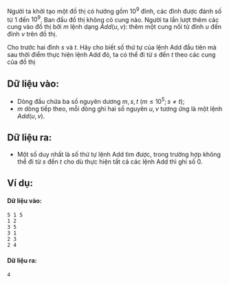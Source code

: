Người ta khởi tạo một đồ thị có hướng gồm $10^9$ đỉnh, các đỉnh được đánh số từ $1$ đến $10^9$. Ban đầu đồ thị không có cung nào. Người ta lần lượt thêm các cung vào đồ thị bởi $m$ lệnh dạng $Add(u,v)$: thêm một cung nối từ đỉnh $u$ đến đỉnh $v$ trên đồ thị.

Cho trước hai đỉnh $s$ và $t$. Hãy cho biết số thứ tự của lệnh Add đầu tiên mà sau thời điểm thực hiện lệnh Add đó, ta có thể đi từ $s$ đến $t$ theo các cung của đồ thị

## Dữ liệu vào:
- Dòng đầu chứa ba số nguyên dương $m, s, t\ (m \le {10^5};s \ne t)$;
- $m$ dòng tiếp theo, mỗi dòng ghi hai số nguyên $u, v$ tương ứng là một lệnh $Add(u,v)$.

## Dữ liệu ra:
- Một số duy nhất là số thứ tự lệnh Add tìm được, trong trường hợp không thể đi từ $s$ đến $t$ cho dù thực hiện tất cả các lệnh Add thì ghi số $0$.

## Ví dụ:
#### Dữ liệu vào:
```
5 1 5
1 2
3 5
3 1
2 3
2 4
```

#### Dữ liệu ra:
```
4
```